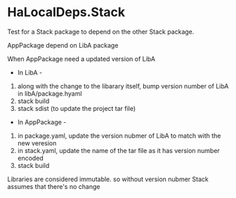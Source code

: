 # HaLocalDeps.Stack

Test for a Stack package to depend on the other Stack package.

AppPackage depend on LibA package

When AppPackage need a updated version of LibA
- In LibA -
1. along with the change to the libarary itself, bump version number of LibA in libA/package.hyaml
2. stack build
3. stack sdist (to update the project tar file)
- In AppPackage -
1. in package.yaml, update the version nubmer of LibA to match with the new veresion
2. in stack.yaml, update the name of the tar file as it has version number encoded
3. stack build

Libraries are considered immutable. so without version nubmer Stack assumes that there's no change